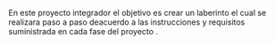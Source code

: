 En este proyecto integrador el objetivo es crear un laberinto el cual se realizara paso a paso deacuerdo a las instrucciones y requisitos suministrada en cada fase del proyecto .


